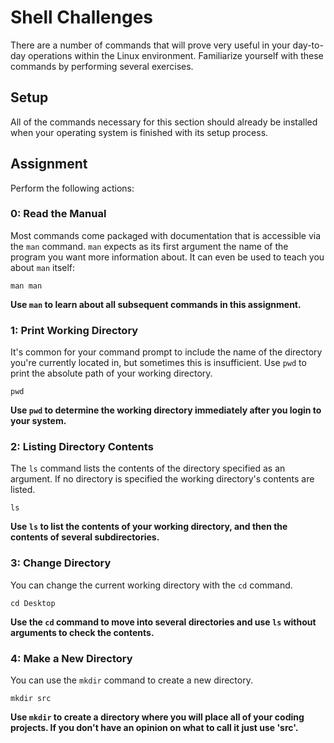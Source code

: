 # Shell Challenges

There are a number of commands that will prove very useful in your day-to-day
operations within the Linux environment. Familiarize yourself with these
commands by performing several exercises.

## Setup

All of the commands necessary for this section should already be installed when
your operating system is finished with its setup process.

## Assignment

Perform the following actions:


### 0: Read the Manual

Most commands come packaged with documentation that is accessible via the `man`
command. `man` expects as its first argument the name of the program you want
more information about. It can even be used to teach you about `man` itself:

    man man

**Use `man` to learn about all subsequent commands in this assignment.**

### 1: Print Working Directory

It's common for your command prompt to include the name of the directory you're
currently located in, but sometimes this is insufficient. Use `pwd` to print the
absolute path of your working directory.

    pwd

**Use `pwd` to determine the working directory immediately after you login to
your system.**

### 2: Listing Directory Contents

The `ls` command lists the contents of the directory specified as an argument.
If no directory is specified the working directory's contents are listed.

    ls

**Use `ls` to list the contents of your working directory, and then the contents
of several subdirectories.**

### 3: Change Directory

You can change the current working directory with the `cd` command.

    cd Desktop

**Use the `cd` command to move into several directories and use `ls` without
arguments to check the contents.**

### 4: Make a New Directory

You can use the `mkdir` command to create a new directory.

    mkdir src

**Use `mkdir` to create a directory where you will place all of your coding
projects. If you don't have an opinion on what to call it just use 'src'.**

